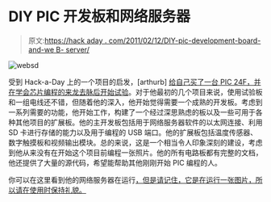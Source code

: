 # DIY PIC 开发板和网络服务器

> 原文:[https://hack aday . com/2011/02/12/DIY-pic-development-board-and-we B- server/](https://hackaday.com/2011/02/12/diy-pic-development-board-and-web-server/)

![websd](../Images/88ca3f242726d4a74284c02d0c5b162b.png "websd")

受到 Hack-a-Day 上的一个项目的启发，[arthurb] [给自己买了一台 PIC 24F，并在学会芯片编程的来龙去脉后开始试验](http://www.instructables.com/id/WEBSD)。对于他最初的几个项目来说，使用试验板和一组电线还不错，但随着他的深入，他开始觉得需要一个成熟的开发板。考虑到一系列需要的功能，他开始工作，构建了一个经过深思熟虑的板以及一些可用于各种其他项目的扩展板。他的主开发板包括用于网络服务器软件的以太网连接、利用 SD 卡进行存储的能力以及用于编程的 USB 端口。他的扩展板包括温度传感器、数字触摸板和视频输出模块。总的来说，这是一个相当令人印象深刻的建设，考虑到他从来没有在开始这个项目前编程一张照片。他的所有电路板都有完整的文档，他还提供了大量的源代码，希望能帮助其他刚刚开始 PIC 编程的人。

你可以在这里看到他的网络服务器在运行[，但是请记住，它是在运行一张图片，所以请在使用时保持礼貌。](http://websd.no-ip.org/)